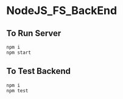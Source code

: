 # NodeJS_FS_BackEnd

## To Run Server

```shell
npm i
npm start
```

## To Test Backend

```shell
npm i
npm test
```
